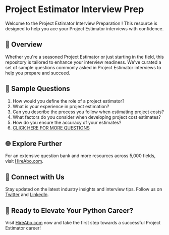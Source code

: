 # Project Estimator Interview Prep

Welcome to the Project Estimator Interview Preparation ! This resource is designed to help you ace your Project Estimator interviews with confidence.

## 🚀 Overview

Whether you're a seasoned Project Estimator or just starting in the field, this repository is tailored to enhance your interview readiness. We've curated a set of sample questions commonly asked in Project Estimator interviews to help you prepare and succeed.

## 📝 Sample Questions

1. How would you define the role of a project estimator?
2. What is your experience in project estimation?
3. Can you describe the process you follow when estimating project costs?
4. What factors do you consider when developing project cost estimates?
5. How do you ensure the accuracy of your estimates?
6. [CLICK HERE FOR MORE QUESTIONS](https://hireabo.com/job/1_3_29/Project%20Estimator)

## 🌐 Explore Further

For an extensive question bank and more resources across 5,000 fields, visit [HireAbo.com](https://www.hireabo.com).

## 📱 Connect with Us

Stay updated on the latest industry insights and interview tips. Follow us on [Twitter](https://twitter.com/hireabo) and [LinkedIn](https://www.linkedin.com/in/hire-abo-3609972a8/).

## 🚀 Ready to Elevate Your Python Career?

Visit [HireAbo.com](https://www.hireabo.com) now and take the first step towards a successful Project Estimator career!